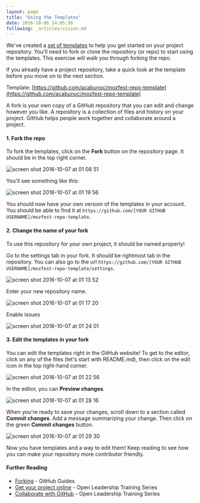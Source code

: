 ```yaml
---
layout: page
title: "Using the Templates"
date: 2016-10-06 14:05:56
following: _articles/vision.md
---
```


We've created a [set of templates](https://github.com/acabunoc/mozfest-repo-template) to help you get started on your project repository. You'll need to fork or clone the repository (or repo) to start using the templates. This exercise will walk you through forking the repo.

If you already have a project repository, take a quick look at the template before you move on to the next section.

Template: [https://github.com/acabunoc/mozfest-repo-template](https://github.com/acabunoc/mozfest-repo-template)

A fork is your own copy of a GitHub repository that you can edit and change however you like. A repository is a collection of files and history on your project. GitHub helps people work together and collaborate around a project.

#### 1. Fork the repo

To fork the templates, click on the **Fork** button on the repository page. It should be in the top right corner.

![screen shot 2016-10-07 at 01 08 51](https://cloud.githubusercontent.com/assets/617994/19179376/a66e62da-8c2a-11e6-8f9a-5df924514093.png)

You'll see something like this:

![screen shot 2016-10-07 at 01 19 56](https://cloud.githubusercontent.com/assets/617994/19179512/325821a4-8c2c-11e6-908a-cd2bb1eaad9b.png)

You should now have your own version of the templates in your account. You should be able to find it at `https://github.com/[YOUR GITHUB USERNAME]/mozfest-repo-template`.

#### 2. Change the name of your fork

To use this repository for your own project, it should be named properly!

Go to the settings tab in your fork. It should be rightmost tab in the repository. You can also go to the url `https://github.com/[YOUR GITHUB USERNAME]/mozfest-repo-template/settings`.

![screen shot 2016-10-07 at 01 13 52](https://cloud.githubusercontent.com/assets/617994/19179442/5e94b044-8c2b-11e6-95c8-f2a95e37ab58.png)

Enter your new repository name.

![screen shot 2016-10-07 at 01 17 20](https://cloud.githubusercontent.com/assets/617994/19179483/da329400-8c2b-11e6-8875-05904de26f79.png)

Enable issues

![screen shot 2016-10-07 at 01 24 01](https://cloud.githubusercontent.com/assets/8975501/19179563/cbd6bba6-8c2c-11e6-8f8f-b74ddbb88f5e.png)

#### 3. Edit the templates in your fork

You can edit the templates right in the GitHub website! To get to the editor, click on any of the files (let's start with README.md), then click on the edit icon in the top right-hand corner.

![screen shot 2016-10-07 at 01 22 56](https://cloud.githubusercontent.com/assets/8975501/19179565/cdf573f0-8c2c-11e6-8aec-4bfc5a8697d3.png)

In the editor, you can **Preview changes**.

![screen shot 2016-10-07 at 01 28 16](https://cloud.githubusercontent.com/assets/617994/19179610/5be0ce76-8c2d-11e6-9664-303c30590c82.png)

When you're ready to save your changes, scroll down to a section called **Commit changes**. Add a message summarizing your change. Then click on the green **Commit changes** button.

![screen shot 2016-10-07 at 01 29 30](https://cloud.githubusercontent.com/assets/617994/19179625/87c347c6-8c2d-11e6-8cde-82aeecb8af2a.png)

Now you have templates and a way to edit them! Keep reading to see how you can make your repository more contributor friendly.

#### Further Reading

* [Forking](https://guides.github.com/activities/forking/) - GitHub Guides
* [Get your project online](https://mozilla.teachable.com/courses/mozilla-open-leadership-training-series/lectures/1526442) - Open Leadership Training Series
* [Collaborate with GitHub](https://mozilla.teachable.com/courses/mozilla-open-leadership-training-series/lectures/1537432) - Open Leadership Training Series
